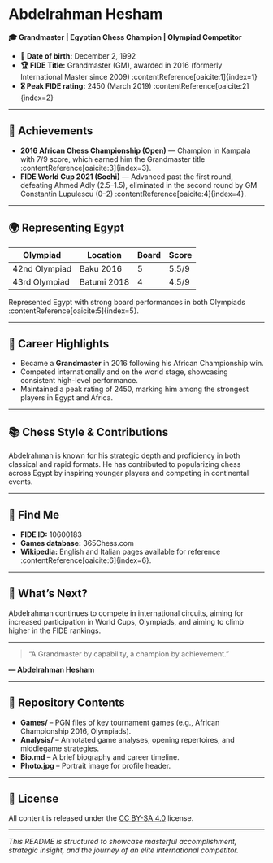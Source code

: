 # Abdelrahman Hesham

**🎓 Grandmaster | Egyptian Chess Champion | Olympiad Competitor**

- **📅 Date of birth:** December 2, 1992  
- **🏆 FIDE Title:** Grandmaster (GM), awarded in 2016 (formerly International Master since 2009) :contentReference[oaicite:1]{index=1}  
- **🎖️ Peak FIDE rating:** 2450 (March 2019) :contentReference[oaicite:2]{index=2}  

---

## 🏅 Achievements

- **2016 African Chess Championship (Open)** — Champion in Kampala with 7/9 score, which earned him the Grandmaster title :contentReference[oaicite:3]{index=3}.  
- **FIDE World Cup 2021 (Sochi)** — Advanced past the first round, defeating Ahmed Adly (2.5–1.5), eliminated in the second round by GM Constantin Lupulescu (0–2) :contentReference[oaicite:4]{index=4}.

---

## 🌍 Representing Egypt

| Olympiad       | Location   | Board | Score  |
|----------------|------------|-------|--------|
| 42nd Olympiad  | Baku 2016  | 5     | 5.5/9  |
| 43rd Olympiad  | Batumi 2018| 4     | 4.5/9  |  

Represented Egypt with strong board performances in both Olympiads :contentReference[oaicite:5]{index=5}.

---

## 🚀 Career Highlights

- Became a **Grandmaster** in 2016 following his African Championship win.  
- Competed internationally and on the world stage, showcasing consistent high-level performance.  
- Maintained a peak rating of 2450, marking him among the strongest players in Egypt and Africa.

---

## 📚 Chess Style & Contributions

Abdelrahman is known for his strategic depth and proficiency in both classical and rapid formats. He has contributed to popularizing chess across Egypt by inspiring younger players and competing in continental events.

---

## 📌 Find Me

- **FIDE ID:** 10600183  
- **Games database:** 365Chess.com  
- **Wikipedia:** English and Italian pages available for reference :contentReference[oaicite:6]{index=6}.

---

## 🔭 What’s Next?

Abdelrahman continues to compete in international circuits, aiming for increased participation in World Cups, Olympiads, and aiming to climb higher in the FIDE rankings.

---

> “A Grandmaster by capability, a champion by achievement.”

**— Abdelrahman Hesham**

---

## 📂 Repository Contents

- **Games/** – PGN files of key tournament games (e.g., African Championship 2016, Olympiads).  
- **Analysis/** – Annotated game analyses, opening repertoires, and middlegame strategies.  
- **Bio.md** – A brief biography and career timeline.  
- **Photo.jpg** – Portrait image for profile header.

---

## 📝 License

All content is released under the [CC BY-SA 4.0](https://creativecommons.org/licenses/by-sa/4.0/) license.

---

*This README is structured to showcase masterful accomplishment, strategic insight, and the journey of an elite international competitor.*
